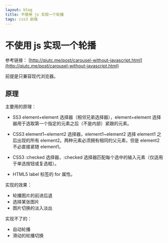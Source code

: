 ```yaml
---
layout: blog
title: 不使用 js 实现一个轮播
tags: css3 前端
---
```


# 不使用 js 实现一个轮播

参考链接： [http://qiutc.me/post/carousel-without-javascript.html](http://qiutc.me/post/carousel-without-javascript.html)

前提是只兼容现代浏览器。


## 原理

主要用的原理：

* SS3 element+element 选择器（相邻兄弟选择器），element+element 选择器用于选取第一个指定的元素之后（不是内部）紧跟的元素。

* CSS3 element1~element2 选择器，element1~element2 选择 element1 之后出现的所有 element2。两种元素必须拥有相同的父元素，但是 element2 不必直接紧随 element1。

* CSS3 :checked 选择器，:checked 选择器匹配每个选中的输入元素（仅适用于单选按钮或复选框）。

* HTML5 label 标签的 for 属性。

实现的效果：

* 轮播图片的前进后退
* 选择某张图片
* 图片切换的淡入淡出

实现不了的：

* 自动轮播
* 滑动的轮播切换



